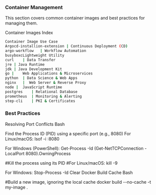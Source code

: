 ### Container Management
This section covers common container images and best practices for managing them.

Container Images Index
```bash
Container Image	Use Case
Argocd-installion-extension | Continuous Deployment (CD)
argo-workflow	| Workflow Automation
busyboxcLightweight Utility
curl	| Data Transfer
jre	| Java Runtime
jdk	| Java Development Kit
go |	Web Applications & Microservices
python	| Data Science & Web Apps
nginx	|  Web Server & Reverse Proxy
node |	JavaScript Runtime
postgres	| Relational Database
prometheus	| Monitoring & Alerting
step-cli	| PKI & Certificates
```
### Best Practices
Resolving Port Conflicts
Bash

 Find the Process ID (PID) using a specific port (e.g., 8080)
 For Linux/macOS:
lsof -i :8080

 For Windows (PowerShell):
Get-Process -Id (Get-NetTCPConnection -LocalPort 8080).OwningProcess

#Kill the process using its PID
#For Linux/macOS:
kill -9 <PID>

 For Windows:
Stop-Process -Id <PID>
Clear Docker Build Cache
Bash

#Build a new image, ignoring the local cache
docker build --no-cache -t my-image .

